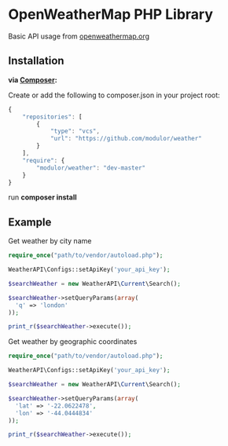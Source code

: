 # OpenWeatherMap PHP Library

Basic API usage from [openweathermap.org](http://openweathermap.org)

Installation
------------


**via [Composer](http://getcomposer.org/):**

Create or add the following to composer.json in your project root:
```javascript
{
    "repositories": [
        {
            "type": "vcs",
            "url": "https://github.com/modulor/weather"
        }
    ],
    "require": {
        "modulor/weather": "dev-master"
    }
}
```

run **composer install**

Example
-------

Get weather by city name

```php
require_once("path/to/vendor/autoload.php");

WeatherAPI\Configs::setApiKey('your_api_key');

$searchWeather = new WeatherAPI\Current\Search();

$searchWeather->setQueryParams(array(
  'q' => 'london'
));

print_r($searchWeather->execute());
```

Get weather by geographic coordinates

```php
require_once("path/to/vendor/autoload.php");

WeatherAPI\Configs::setApiKey('your_api_key');

$searchWeather = new WeatherAPI\Current\Search();

$searchWeather->setQueryParams(array(
  'lat' => '-22.0622478',
  'lon' => '-44.0444834'
));

print_r($searchWeather->execute());
```